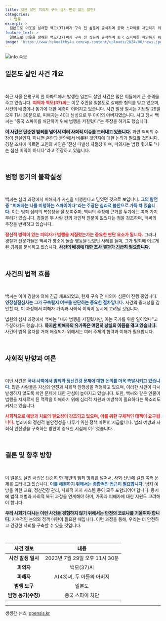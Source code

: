 ```yaml
---
title: 일본 살인 피의자 구속 심사 반성 없는 발언!
categories:
  - 법률
excerpt: >
  일본도로 이웃을 살해한 백모(37)씨가 구속 전 심문에 출석하며 중국 스파이를 처단하기 위해 범행했다는 황당한 주장을 펼쳤다. 피해자는 어린 두 아들을 둔 가장으로, 백씨의 행동은 충격적이다. 경찰은 그의 정신 상태에 대한 조사를 계속하고 있다.
feature_text: >
  일본도로 이웃을 살해한 백모(37)씨가 구속 전 심문에 출석하며 중국 스파이를 처단하기 위해 범행했다는 황당한 주장을 펼쳤다. 피해자는 어린 두 아들을 둔 가장으로, 백씨의 행동은 충격적이다. 경찰은 그의 정신 상태에 대한 조사를 계속하고 있다.
image: 'https://www.behealthy4u.com/wp-content/uploads/2024/06/news.jpg'
---
```


<p><img src="https://www.behealthy4u.com/wp-content/uploads/2024/06/news.jpg" alt="info 속보" /></p>

<h2 data-ke-size="size26">일본도 살인 사건 개요</h2>

<p data-ke-size="size16">&nbsp;</p>

<p>최근 서울 은평구의 한 아파트에서 발생한 일본도 살인 사건은 많은 이들에게 큰 충격을 주고 있습니다. <b><span style="color: #ee2323;">피의자 백모(37)씨</span></b>는 이웃 주민을 일본도로 살해한 혐의를 받고 있으며, 사건의 배경이나 동기에 대한 예측이 이어지고 있습니다. 사건 발생 일시는 지난달 29일 오후 11시 30분으로, 피해자는 40대 남성으로 두 아이의 아버지였습니다. 사고 당시 백씨는 "중국 스파이를 처단하기 위해 범행을 저질렀다"는 주장을 하기도 했습니다.</p>

<p><b><span style="background-color: #21538527;">이 사건은 단순한 범죄를 넘어서 여러 사회적 이슈를 드러내고 있습니다.</span></b> 과연 백씨의 주장이 진실인지, 아니면 혼란과 불안에서 비롯된 것인지에 대한 논의가 필요할 것입니다. 경찰 조사에 따르면 고인의 사인은 '전신 다발성 자절창'이며, 피의자는 범행 후에도 "나는 심신 미약이 아니다"라고 주장하고 있습니다.</p>

<p data-ke-size="size16">&nbsp;</p>

<h2 data-ke-size="size26">범행 동기의 불확실성</h2>

<p data-ke-size="size16">&nbsp;</p>

<p>백씨는 심리 과정에서 피해자가 자신을 미행한다고 믿었던 것으로 보입니다. <b><span style="color: #1a5490;">그의 발언 중 "피해자는 나를 미행하는 스파이이다"라는 주장은 심리적 불안으로 가득 차 있습니다.</span></b> 이는 범죄 심리의 복잡성을 잘 보여주며, 백씨의 주장에 근거를 두기에는 여러 가지 무리가 있습니다. 경찰은 두 사람 간의 개인적 친분이 없었다는 점을 강조하며, 백씨의 주장을 반박하고 있습니다. </p>

<p><b><span style="color: #ee2323;">정신적 병력이 있는 피의자가 범행을 저질렀는가는 중요한 판단 요소가 됩니다.</span></b> 그러나 경찰과 전문가들은 백씨가 평소에 돌출 행동을 보였던 사례를 들며, 그가 범죄에 이르게 된 경위를 분석하고 있습니다. <b><span style="background-color: #21538527;">사건의 배경에 대한 조사 결과가 긴급히 필요합니다.</span></b></p>

<p data-ke-size="size16">&nbsp;</p>

<h2 data-ke-size="size26">사건의 법적 흐름</h2>

<p data-ke-size="size16">&nbsp;</p>

<p>백씨는 이미 경찰에 의해 긴급 체포되었고, 현재 구속 전 피의자 심문이 진행 중입니다. <b><span style="color: #1a5490;">영장실질심사는 그가 구속될지 여부를 판단하는 중요한 절차입니다.</span></b> 사건의 중대성을 감안할 때, 이 과정에서 피해자 가족과 사회적 이익이 동시에 고려될 것입니다. </p>

<p>법원의 심사 과정에서 백씨는 "내가 범행을 저질렀지만, 이는 국가를 위한 일이었다"고 주장하기도 했습니다. <b><span style="background-color: #21538527;">하지만 피해자의 유가족은 여전히 상실의 아픔을 겪고 있습니다.</span></b> 사건이 법적 절차를 거쳐 해결되기 위해서는 여러 주체의 협력과 이해가 필요합니다.</p>

<p data-ke-size="size16">&nbsp;</p>

<h2 data-ke-size="size26">사회적 반향과 여론</h2>

<p data-ke-size="size16">&nbsp;</p>

<p>이번 사건은 <b><span style="color: #1a5490;">국내 사회에서 범죄와 정신건강 문제에 대한 논의를 더욱 촉발시키고 있습니다.</span></b> 많은 사람들은 자신의 안전과 사회적 안정성을 걱정하고 있으며, 이러한 사건이 다시 발생하지 않도록 치안 문제에 대한 관심이 높아지고 있습니다. 또한, 백씨와 같은 인물이 범행을 저지르게 된 맥락을 이해하기 위해 심리적 지원과 예방책이 필요하다는 목소리도 커지고 있습니다. </p>

<p><b><span style="color: #ee2323;">사회적으로 예방과 치료의 필요성이 강조되고 있으며, 이를 위한 구체적인 대책이 요구됩니다.</span></b> 범죄자의 정신적 불안정성을 다루기 위한 정책 마련이 시급합니다. 범죄 예방과 사회적 안전망을 구축하는 방안이 중요한 시점에 이르렀습니다.</p>

<p data-ke-size="size16">&nbsp;</p>

<h2 data-ke-size="size26">결론 및 향후 방향</h2>

<p data-ke-size="size16">&nbsp;</p>

<p>이 일본도 살인 사건은 단순히 한 개인의 범죄 행위를 넘어서, 사회 전반에 걸친 여러 문제를 드러내고 있습니다. <b><span style="color: #1a5490;">이를 해결하기 위해서는 종합적인 접근이 필요합니다.</span></b> 범죄 예방을 위한 교육, 정신건강 관리, 사회적 지지 시스템 등이 모두 포함되어야 합니다. 동시에 법적 처벌과 사회적 복귀 과정을 연계해야 하며, 가족과 피해자에 대한 지원도 고려해야 합니다. </p>

<p><b><span style="background-color: #21538527;">우리 사회가 다시는 이런 사건을 경험하지 않기 위해서는 만전의 코로나를 기울여야 합니다.</span></b> 지속적인 논의와 정책 마련이 필요한 때입니다. 이런 과정을 통해, 우리는 더 안전하고 건강한 사회를 구축할 수 있을 것입니다. </p>

<p data-ke-size="size16">&nbsp;</p>

<table style="border-collapse: collapse; width: 100%;">
  <thead>
    <tr>
      <th style="text-align: center;"><b>사건 정보</b></th>
      <th style="text-align: center;"><b>내용</b></th>
    </tr>
  </thead>
  <tbody>
    <tr>
      <td style="text-align: center; height: 17px;"><b>사건 발생 일시</b></td>
      <td style="text-align: center; height: 17px;">2023년 7월 29일 오후 11시 30분</td>
    </tr>
    <tr>
      <td style="text-align: center; height: 17px;"><b>피의자</b></td>
      <td style="text-align: center; height: 17px;">백모(37)씨</td>
    </tr>
    <tr>
      <td style="text-align: center; height: 17px;"><b>피해자</b></td>
      <td style="text-align: center; height: 17px;">A(43)씨, 두 아들의 아버지</td>
    </tr>
    <tr>
      <td style="text-align: center; height: 17px;"><b>범행 도구</b></td>
      <td style="text-align: center; height: 17px;">일본도</td>
    </tr>
    <tr>
      <td style="text-align: center; height: 17px;"><b>범행 동기(주장)</b></td>
      <td style="text-align: center; height: 17px;">중국 스파이 처단</td>
    </tr>
  </tbody>
</table>

<hr />
생생한 뉴스, <a href="https://opensis.kr" rel="dofollow">opensis.kr</a>


